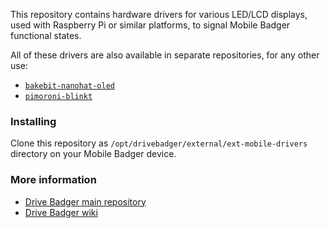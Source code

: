 This repository contains hardware drivers for various LED/LCD displays, used with Raspberry Pi or similar platforms, to signal Mobile Badger functional states.

All of these drivers are also available in separate repositories, for any other use:

- [`bakebit-nanohat-oled`](https://github.com/pisecurity/bakebit-nanohat-driver)
- [`pimoroni-blinkt`](https://github.com/pisecurity/blinkt-persistence)

### Installing

Clone this repository as `/opt/drivebadger/external/ext-mobile-drivers` directory on your Mobile Badger device.

### More information

- [Drive Badger main repository](https://github.com/drivebadger/drivebadger)
- [Drive Badger wiki](https://github.com/drivebadger/drivebadger/wiki)
